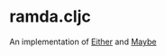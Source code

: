 # ramda.cljc

An implementation of [Either](https://github.com/sanctuary-js/sanctuary/blob/master/README.md#either-type) and [Maybe](https://github.com/sanctuary-js/sanctuary/blob/master/README.md#maybe-type)
